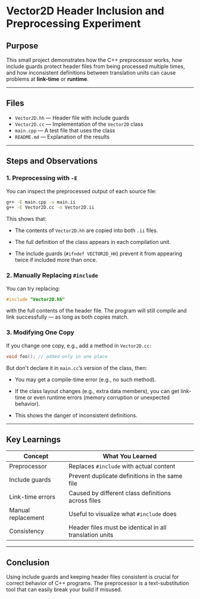 # Vector2D Header Inclusion and Preprocessing Experiment

## Purpose

This small project demonstrates how the C++ preprocessor works, how include guards protect header files from being processed multiple times, and how inconsistent definitions between translation units can cause problems at **link-time** or **runtime**.

---

## Files

- `Vector2D.hh` — Header file with include guards
- `Vector2D.cc` — Implementation of the `Vector2D` class
- `main.cpp` — A test file that uses the class
- `README.md` — Explanation of the results

---

## Steps and Observations

### 1. Preprocessing with `-E`

You can inspect the preprocessed output of each source file:

```bash
g++ -E main.cpp -o main.ii
g++ -E Vector2D.cc -o Vector2D.ii
```

This shows that:

- The contents of `Vector2D.hh` are copied into both `.ii` files.

- The full definition of the class appears in each compilation unit.

- The include guards (`#ifndef VECTOR2D_HH`) prevent it from appearing twice if included more than once.

### 2. Manually Replacing `#include`

You can try replacing:

```cpp
#include "Vector2D.hh"
```

with the full contents of the header file. The program will still compile and link successfully — as long as both copies match.

### 3. Modifying One Copy

If you change one copy, e.g., add a method in `Vector2D.cc`:

```cpp
void foo(); // added only in one place
```

But don't declare it in `main.cc`’s version of the class, then:

- You may get a compile-time error (e.g., no such method).

- If the class layout changes (e.g., extra data members), you can get link-time or even runtime errors (memory corruption or unexpected behavior).

- This shows the danger of inconsistent definitions.

---

## Key Learnings

| Concept            | What You Learned                                        |
| ------------------ | ------------------------------------------------------- |
| Preprocessor       | Replaces `#include` with actual content                 |
| Include guards     | Prevent duplicate definitions in the same file          |
| Link-time errors   | Caused by different class definitions across files      |
| Manual replacement | Useful to visualize what `#include` does                |
| Consistency        | Header files must be identical in all translation units |

---

## Conclusion

Using include guards and keeping header files consistent is crucial for correct behavior of C++ programs. The preprocessor is a text-substitution tool that can easily break your build if misused.
